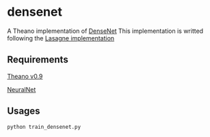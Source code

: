 # densenet
A Theano implementation of [DenseNet](https://arxiv.org/abs/1608.06993)
This implementation is writted following the [Lasagne implementation](https://github.com/Lasagne/Recipes/tree/master/papers/densenet)

## Requirements
[Theano v0.9](http://deeplearning.net/software/theano/)

[NeuralNet](https://github.com/justanhduc/neuralnet)

## Usages
```
python train_densenet.py
```
